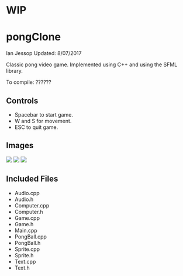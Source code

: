 # WIP
# pongClone
Ian Jessop
Updated: 8/07/2017

Classic pong video game. Implemented using C++ and using the SFML library. 

To compile:
??????

Controls
------
  - Spacebar to start game.
  - W and S for movement.
  - ESC to quit game.

Images
------
![](http://i.imgur.com/JcQISgb.png)
![](http://i.imgur.com/Ujztaf7.png)
![](http://i.imgur.com/mZ3sTzA.png)

Included Files
------
 - Audio.cpp 
 - Audio.h	
 - Computer.cpp	
 - Computer.h		
 - Game.cpp	
 - Game.h
 - Main.cpp	
 - PongBall.cpp	
 - PongBall.h	
 - Sprite.cpp	
 - Sprite.h	
 - Text.cpp	
 - Text.h

